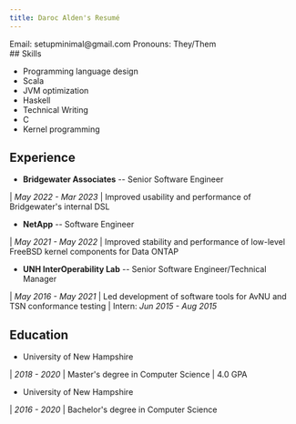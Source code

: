 ```yaml
---
title: Daroc Alden's Resumé
---
```


<aside>
Email: setupminimal@gmail.com
Pronouns: They/Them
</aside>

<aside>
## Skills

- Programming language design
- Scala
- JVM optimization
- Haskell
- Technical Writing
- C
- Kernel programming
</aside>

## Experience

- **Bridgewater Associates** -- Senior Software Engineer

| _May 2022 - Mar 2023_
| Improved usability and performance of Bridgewater's internal DSL
- **NetApp** -- Software Engineer

| _May 2021 - May 2022_
| Improved stability and performance of low-level FreeBSD kernel components for Data ONTAP
- **UNH InterOperability Lab** -- Senior Software Engineer/Technical Manager

| _May 2016 - May 2021_
| Led development of software tools for AvNU and TSN conformance testing
| Intern: _Jun 2015 - Aug 2015_
  
## Education

- University of New Hampshire
  
| _2018 - 2020_
| Master's degree in Computer Science
| 4.0 GPA
- University of New Hampshire
  
| _2016 - 2020_
| Bachelor's degree in Computer Science

